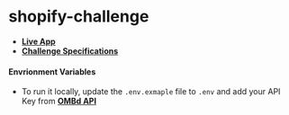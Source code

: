 # shopify-challenge

- [**Live App**](https://shopify-challenge-aw.vercel.app/)
- [**Challenge Specifications**](https://docs.google.com/document/d/1AZO0BZwn1Aogj4f3PDNe1mhq8pKsXZxtrG--EIbP_-w/edit#)

#### Envrionment Variables

- To run it locally, update the `.env.exmaple` file to `.env` and add your API Key from [**OMBd API**](https://www.omdbapi.com/)
